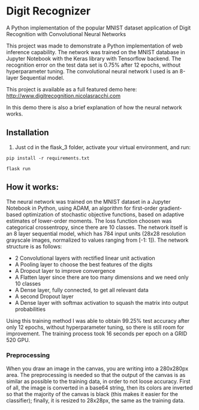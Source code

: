 # Digit Recognizer
A Python implementation of the popular MNIST dataset application of Digit Recognition with Convolutional Neural Networks

This project was made to demonstrate a Python implementation of web inference capability.
The network was trained on the MNIST database in Jupyter Notebook with the Keras library with Tensorflow backend. The recognition error on the test data set is 0.75% after 12 epochs, without hyperparameter tuning. The convolutional neural network I used is an 8-layer Sequential model.

This project is available as a full featured demo here: http://www.digitrecognition.nicolasracchi.com

In this demo there is also a brief explanation of how the neural network works.


## Installation

1. Just cd in the flask_3 folder, activate your virtual environment, and run:


`pip install -r requirements.txt`

`flask run`


## How it works:

The neural network was trained on the MNIST dataset in a Jupyter Notebook in Python, using ADAM, an algorithm for first-order gradient-based optimization of stochastic objective functions, based on adaptive estimates of lower-order moments.
The loss function choosen was categorical crossentropy, since there are 10 classes.
The network itself is an 8 layer sequential model, which has 784 input units (28x28 resolution grayscale images, normalized to values ranging from [-1: 1]). The network structure is as follows:
							
  * 2 Convolutional layers with rectified linear unit activation
  * A Pooling layer to choose the best features of the digits
  * A Dropout layer to improve convergence
  * A Flatten layer since there are too many dimensions and we need only 10 classes
  * A Dense layer, fully connected, to get all relevant data
  * A second Dropout layer
  * A Dense layer with softmax activation to squash the matrix into output probabilities

Using this training method I was able to obtain 99.25% test accuracy after only 12 epochs, without hyperparameter tuning, so there is still room for improvement.
The training process took 16 seconds per epoch on a GRID 520 GPU.

### Preprocessing

When you draw an image in the canvas, you are writing into a 280x280px area. The preprocessing is needed so that the output of the canvas is as similar as possible to the training data, in order to not loose accuracy.
First of all, the image is converted in a base64 string, then its colors are inverted so that the majority of the canvas is black (this makes it easier for the classifier); finally, it is resized to 28x28px, the same as the training data.
